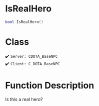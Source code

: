 # IsRealHero
```lua
bool IsRealHero()
```
# Class
✔️ `Server: CDOTA_BaseNPC`  
✔️ `Client: C_DOTA_BaseNPC`  

# Function Description
Is this a real hero?
